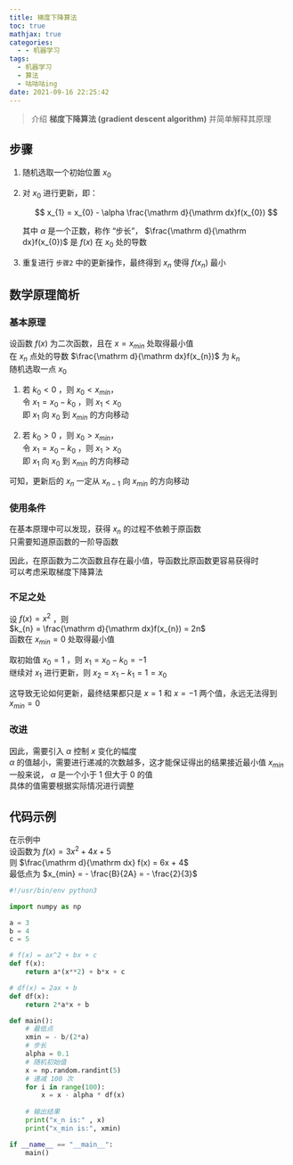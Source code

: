 ```yaml
---
title: 梯度下降算法
toc: true
mathjax: true
categories:
  - - 机器学习
tags:
  - 机器学习
  - 算法
  - 咕咕咕ing
date: 2021-09-16 22:25:42
---
```



> 介绍 **梯度下降算法 (gradient descent algorithm)** 并简单解释其原理

## 步骤

1. 随机选取一个初始位置 $x_{0}$  
2. 对 $x_{0}$ 进行更新，即：

   $$
       x_{1} = x_{0} - \alpha \frac{\mathrm d}{\mathrm dx}f(x_{0})
   $$

   其中 $\alpha$ 是一个正数，称作 “步长”，
   $\frac{\mathrm d}{\mathrm dx}f(x_{0})$ 是 $f(x)$ 在 $x_{0}$ 处的导数
3. 重复进行 `步骤2` 中的更新操作，最终得到 $x_{n}$ 使得 $f(x_{n})$ 最小

## 数学原理简析

### 基本原理

设函数 $f(x)$ 为二次函数，且在 $x = x_{min}$ 处取得最小值  
在 $x_{n}$ 点处的导数 $\frac{\mathrm d}{\mathrm dx}f(x_{n})$ 为 $k_{n}$  
随机选取一点 $x_{0}$  
1. 若 $k_{0} < 0$ ，则 $x_{0} < x_{min}$，  
   令 $x_{1} = x_{0} - k_{0}$ ，则 $x_{1} < x_{0}$  
   即 $x_{1}$ 向 $x_{0}$ 到 $x_{min}$ 的方向移动 

2. 若 $k_{0} > 0$ ，则 $x_{0} > x_{min}$，  
   令 $x_{1} = x_{0} - k_{0}$ ，则 $x_{1} > x_{0}$  
   即 $x_{1}$ 向 $x_{0}$ 到 $x_{min}$ 的方向移动

可知，更新后的 $x_{n}$ 一定从 $x_{n - 1}$ 向 $x_{min}$ 的方向移动

### 使用条件

在基本原理中可以发现，获得 $x_{n}$ 的过程不依赖于原函数  
只需要知道原函数的一阶导函数  

因此，在原函数为二次函数且存在最小值，导函数比原函数更容易获得时  
可以考虑采取梯度下降算法

### 不足之处

设 $f(x) = x^{2}$ ，则  
$k_{n} = \frac{\mathrm d}{\mathrm dx}f(x_{n}) = 2n$  
函数在 $x_{min} = 0$ 处取得最小值

取初始值 $x_{0} = 1$ ，则 $x_{1} = x_{0} - k_{0} = -1$  
继续对 $x_{1}$ 进行更新，则 $x_{2} = x_{1} - k_{1} = 1 = x_{0}$  

这导致无论如何更新，最终结果都只是 $x = 1$ 和 $x = -1$ 两个值，永远无法得到 $x_{min} = 0$

### 改进

因此，需要引入 $\alpha$ 控制 $x$ 变化的幅度  
$\alpha$ 的值越小，需要进行递减的次数越多，这才能保证得出的结果接近最小值 $x_{min}$  
一般来说， $\alpha$ 是一个小于 1 但大于 0 的值  
具体的值需要根据实际情况进行调整

## 代码示例

在示例中  
设函数为 $f(x) = 3x^{2} + 4x + 5$  
则 $\frac{\mathrm d}{\mathrm dx} f(x) = 6x + 4$  
最低点为 $x_{min} = - \frac{B}{2A} = - \frac{2}{3}$

```python
#!/usr/bin/env python3

import numpy as np

a = 3
b = 4
c = 5

# f(x) = ax^2 + bx + c
def f(x):
    return a*(x**2) + b*x + c

# df(x) = 2ax + b
def df(x):
    return 2*a*x + b

def main():
    # 最低点
    xmin = - b/(2*a)
    # 步长
    alpha = 0.1
    # 随机初始值
    x = np.random.randint(5)
    # 递减 100 次
    for i in range(100):
        x = x - alpha * df(x)
    
    # 输出结果
    print("x_n is:" , x)
    print("x_min is:", xmin)

if __name__ == "__main__":
    main()
```
